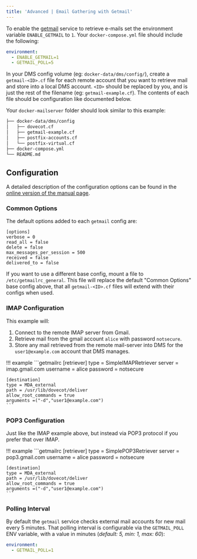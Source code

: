 ```yaml
---
title: 'Advanced | Email Gathering with Getmail'
---
```


To enable the [getmail][getmail-website] service to retrieve e-mails set the environment variable `ENABLE_GETMAIL` to `1`. Your `docker-compose.yml` file should include the following:

```yaml
environment:
  - ENABLE_GETMAIL=1
  - GETMAIL_POLL=5
```

In your DMS config volume (eg: `docker-data/dms/config/`), create a `getmail-<ID>.cf` file for each remote account that you want to retrieve mail and store into a local DMS account. `<ID>` should be replaced by you, and is just the rest of the filename (eg: `getmail-example.cf`). The contents of each file should be configuration like documented below.

Your `docker-mailserver` folder should look similar to this example:

```txt
├── docker-data/dms/config
│   ├── dovecot.cf
│   ├── getmail-example.cf
│   ├── postfix-accounts.cf
│   └── postfix-virtual.cf
├── docker-compose.yml
└── README.md
```

## Configuration

A detailed description of the configuration options can be found in the [online version of the manual page][getmail-docs].

### Common Options

The default options added to each `getmail` config are:
```getmailrc
[options]
verbose = 0
read_all = false
delete = false
max_messages_per_session = 500
received = false
delivered_to = false
```

If you want to use a different base config, mount a file to `/etc/getmailrc_general`. This file will replace the default "Common Options" base config above, that all `getmail-<ID>.cf` files will extend with their configs when used.

### IMAP Configuration 

This example will:

1. Connect to the remote IMAP server from Gmail.
2. Retrieve mail from the gmail account `alice` with password `notsecure`.
3. Store any mail retrieved from the remote mail-server into DMS for the `user1@example.com` account that DMS manages.

!!! example
    ```getmailrc
    [retriever]
    type = SimpleIMAPRetriever
    server = imap.gmail.com
    username = alice
    password = notsecure

    [destination]
    type = MDA_external
    path = /usr/lib/dovecot/deliver
    allow_root_commands = true
    arguments =("-d","user1@example.com")
    ```

### POP3 Configuration

Just like the IMAP example above, but instead via POP3 protocol if you prefer that over IMAP.

!!! example
    ```getmailrc
    [retriever]
    type = SimplePOP3Retriever
    server = pop3.gmail.com
    username = alice
    password = notsecure

    [destination]
    type = MDA_external
    path = /usr/lib/dovecot/deliver
    allow_root_commands = true
    arguments =("-d","user1@example.com")
    ```

### Polling Interval

By default the `getmail` service checks external mail accounts for new mail every 5 minutes. That polling interval is configurable via the `GETMAIL_POLL` ENV variable, with a value in minutes (_default: 5, min: 1, max: 60_):
```yaml
environment:
  - GETMAIL_POLL=1
```

[getmail-website]: https://www.getmail.org
[getmail-docs]: https://getmail6.org/configuration.html
[getmail-gmail-xoauth]: https://www.bytereef.org/howto/oauth2/getmail.html
